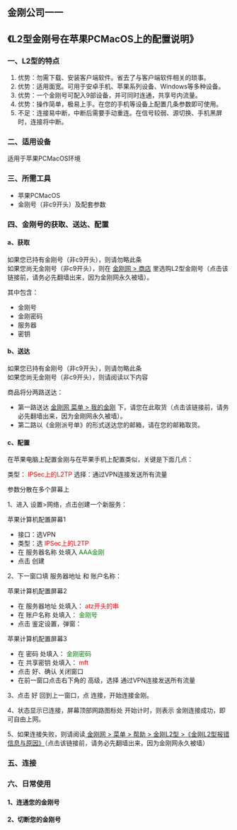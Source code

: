 ## 金刚公司一一

## 《L2型金刚号在苹果PCMacOS上的配置说明》
### 一、L2型的特点

1. 优势：勿需下载、安装客户端软件。省去了与客户端软件相关的琐事。
2. 优势：适用面宽。可用于安卓手机、苹果系列设备、Windows等多种设备。
3. 优势：一个金刚号可配入9部设备，并可同时连通，共享号内流量。
4. 优势：操作简单，极易上手。在您的手机等设备上配置几条参数即可使用。
4. 不足：连接易中断，中断后需要手动重连。在信号较弱、源切换、手机黑屏时，连接将中断。


### 二、适用设备
适用于苹果PCMacOS环境

### 三、所需工具
- 苹果PCMacOS
- 金刚号（非c9开头）及配套参数



### 四、金刚号的获取、送达、配置
#### a、获取

如果您已持有金刚号（非c9开头），则请勿略此条<br>
如果您尚无金刚号（非c9开头），则在 [金刚网 > 商店](https://www.atozitpro.net/zh/shop/) 里选购L2型金刚号（点击该链接前，请务必先翻墙出来，因为金刚网永久被墙）。 

其中包含：<br>
- 金刚号<br>
- 金刚密码<br>
- 服务器<br>
- 密钥<br>



#### b、送达

如果您已持有金刚号（非c9开头），则请勿略此条<br>
如果您尚无金刚号（非c9开头），则请阅读以下内容<br>

商品将分两路送达：
- 第一路送达 [金刚网 菜单 > 我的金刚](https://www.atozitpro.net/zh/my-account/) 下，请您在此取货（点击该链接前，请务必先翻墙出来，因为金刚网永久被墙）。
- 第二路以《金刚派号单》的形式送达您的邮箱，请在您的邮箱取货。

#### c、配置

在苹果电脑上配置金刚与在苹果手机上配置类似，关键是下面几点：

类型：<font color="Red"> IPSec上的L2TP </font>
选择：通过VPN连接发送所有流量

参数分散在多个屏幕上

1、进入 设置>网络，点击创建一个新服务：

苹果计算机配置屏幕1<br>
- 接口：选VPN<br>
- 类型：选<font color="Red"> IPSec上的L2TP </font><br>
- 在 服务器名称 处填入<font color="Green"> AAA金刚 </font><br>
- 点击 创建<br>



     
2、下一窗口填 服务器地址 和 账户名称：

苹果计算机配置屏幕2<br>
- 在 服务器地址 处填入：<font color="Red"> atz开头的串 </font>
- 在 账户名称 处填入：<font color="Green"> 金刚号 </font>
- 点击 鉴定设置，弹窗：


苹果计算机配置屏幕3<br>
- 在 密码 处填入：<font color="Green"> 金刚密码 </font>
- 在 共享密钥 处填入：<font color="Red"> mft </font>
- 点击 好、确认 关闭窗口
- 在前一窗口点击右下角的 高级，选择 通过VPN连接发送所有流量

3、点击 好 回到上一窗口，点 连接，开始连接金刚。

4、状态显示已连接，屏幕顶部网路图标处 开始计时，则表示 金刚连接成功，即可自由上网。

5、如果连接失败，则请阅读[ 金刚网 > 菜单 > 帮助 > 金刚L2型 >《金刚L2型报错信息与原因》](https://www.atozitpro.net/zh/%e9%87%91%e5%88%9al2%e5%9e%8b%e6%8a%a5%e9%94%99%e4%bf%a1%e6%81%af%e4%b8%8e%e5%8e%9f%e5%9b%a0/)（点击该链接前，请务必先翻墙出来，因为金刚网永久被墙）



### 五、连接



### 六、日常使用

#### 1、连通您的金刚号



#### 2、切断您的金刚号
